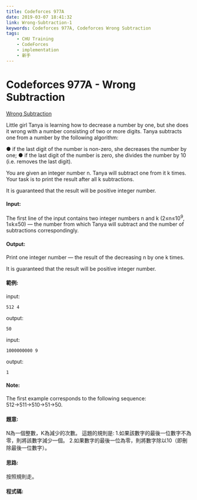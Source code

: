```yaml
---
title: Codeforces 977A
date: 2019-03-07 18:41:32
link: Wrong-Subtraction-1
keywords: Codeforces 977A, Codeforces Wrong Subtraction
tags:
    - CHU Training
    - CodeForces
    - implementation
    - 新手
---
```

# Codeforces 977A - Wrong Subtraction
[Wrong Subtraction](https://codeforces.com/problemset/problem/977/A)

Little girl Tanya is learning how to decrease a number by one, but she does it wrong with a number consisting of two or more digits. Tanya subtracts one from a number by the following algorithm:
<!-- more -->
● if the last digit of the number is non-zero, she decreases the number by one;
● if the last digit of the number is zero, she divides the number by 10 (i.e. removes the last digit).

You are given an integer number n. Tanya will subtract one from it k times. Your task is to print the result after all k subtractions.

It is guaranteed that the result will be positive integer number.

#### Input:
The first line of the input contains two integer numbers n and k (2≤n≤10<sup>9</sup>, 1≤k≤50) — the number from which Tanya will subtract and the number of subtractions correspondingly.

#### Output:
Print one integer number — the result of the decreasing n by one k times.

It is guaranteed that the result will be positive integer number.

#### 範例:
input:
```
512 4
```
output:
```
50
```
input:
```
1000000000 9
```
output:
```
1
```
#### Note:
The first example corresponds to the following sequence: 512→511→510→51→50.
#### 題意:
N為一個整數，K為減少的次數。
這題的規則是:
  1.如果該數字的最後一位數字不為零，則將該數字減少一個。
  2.如果數字的最後一位為零，則將數字除以10（即刪除最後一位數字）。
#### 思路:
按照規則走。

#### 程式碼:

<script src="https://gist.github.com/Daviswww/4d41d72d84689b5e9c0a91dd551393fe.js"></script>

